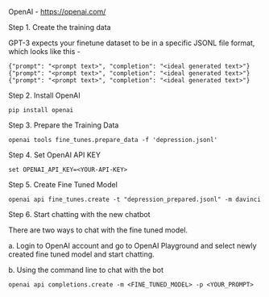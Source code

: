 OpenAI - https://openai.com/


Step 1. Create the training data

GPT-3 expects your finetune dataset to be in a specific JSONL file format, which looks like this -

`{"prompt": "<prompt text>", "completion": "<ideal generated text>"}
{"prompt": "<prompt text>", "completion": "<ideal generated text>"}
{"prompt": "<prompt text>", "completion": "<ideal generated text>"}`


Step 2. Install OpenAI

`pip install openai`

Step 3. Prepare the Training Data

`openai tools fine_tunes.prepare_data -f 'depression.jsonl'`

Step 4. Set OpenAI API KEY

`set OPENAI_API_KEY=<YOUR-API-KEY>`

Step 5. Create Fine Tuned Model

`openai api fine_tunes.create -t "depression_prepared.jsonl" -m davinci`

Step 6. Start chatting with the new chatbot

There are two ways to chat with the fine tuned model. 

a. Login to OpenAI account and go to OpenAI Playground and select newly created fine tuned model and start chatting.


b. Using the command line to chat with the bot
   
`openai api completions.create -m <FINE_TUNED_MODEL> -p <YOUR_PROMPT>`
